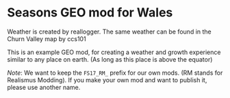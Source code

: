 Seasons GEO mod for Wales
=========================

Weather is created by reallogger. The same weather can be found in the Churn Valley map by ccs101

This is an example GEO mod, for creating a weather and growth experience similar to any place on earth.
(As long as this place is above the equator)

*Note*: We want to keep the `FS17_RM_` prefix for our own mods. (RM stands for Realismus Modding). If you
make your own mod and want to publish it, please use another name.
